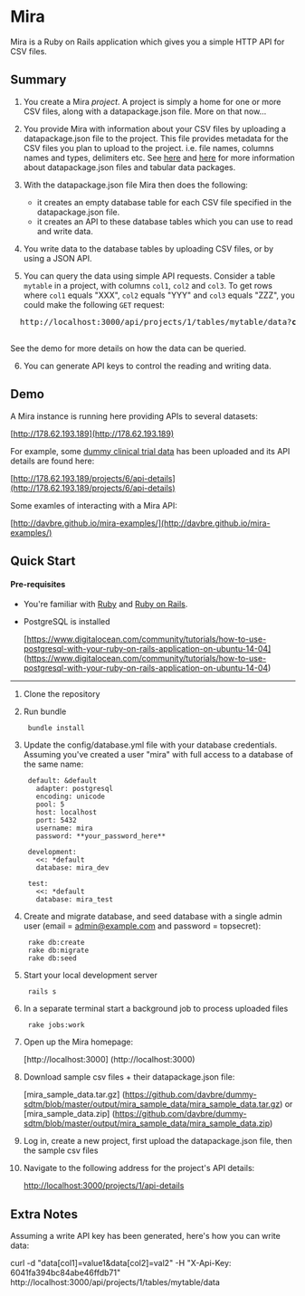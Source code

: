 # Mira

Mira is a Ruby on Rails application which gives you a simple HTTP API for CSV files.

## Summary

1. You create a Mira *project*. A project is simply a home for one or more CSV files, along with a datapackage.json file. More on that now...

2. You provide Mira with information about your CSV files by uploading a datapackage.json file to the project. This file provides metadata for the CSV files you plan to upload to the project. i.e. file names, columns names and types, delimiters etc. See [here](http://data.okfn.org/doc/tabular-data-package) and [here](http://dataprotocols.org/tabular-data-package/) for more information about datapackage.json files and tabular data packages.

3. With the datapackage.json file Mira then does the following:
    - it creates an empty database table for each CSV file specified in the datapackage.json file.
    - it creates an API to these database tables which you can use to read and write data.

4. You write data to the database tables by uploading CSV files, or by using a JSON API.

5. You can query the data using simple API requests. Consider a table `mytable` in a project, with columns `col1`, `col2` and `col3`. To get rows where `col1` equals "XXX", `col2` equals "YYY" and `col3` equals "ZZZ", you could make the following `GET` request:

  <pre>
  http://localhost:3000/api/projects/1/tables/mytable/data?<b>col1_eq=XXX&col2_eq=YYY&col3_eq=ZZZ</b>
  </pre>

  See the demo for more details on how the data can be queried.

6. You can generate API keys to control the reading and writing data.

## Demo

A Mira instance is running here providing APIs to several datasets:

[http://178.62.193.189](http://178.62.193.189)

For example, some [dummy clinical trial data](https://github.com/davbre/dummy-sdtm/tree/master/output/mira_sample_data) has been uploaded and its API details are found here:

[http://178.62.193.189/projects/6/api-details](http://178.62.193.189/projects/6/api-details)

Some examles of interacting with a Mira API:

[http://davbre.github.io/mira-examples/](http://davbre.github.io/mira-examples/)


## Quick Start

#### Pre-requisites
- You're familiar with [Ruby](https://www.ruby-lang.org/en/) and [Ruby on Rails](http://rubyonrails.org/).

- PostgreSQL is installed

  [https://www.digitalocean.com/community/tutorials/how-to-use-postgresql-with-your-ruby-on-rails-application-on-ubuntu-14-04] (https://www.digitalocean.com/community/tutorials/how-to-use-postgresql-with-your-ruby-on-rails-application-on-ubuntu-14-04)


---

1. Clone the repository

2. Run bundle

        bundle install

3. Update the config/database.yml file with your database credentials. Assuming you've created a user "mira" with full access to a database of the same name:

        default: &default
          adapter: postgresql
          encoding: unicode
          pool: 5
          host: localhost
          port: 5432
          username: mira
          password: **your_password_here**

        development:
          <<: *default
          database: mira_dev

        test:
          <<: *default
          database: mira_test

4. Create and migrate database, and seed database with a single admin user (email = admin@example.com and password = topsecret):

        rake db:create
        rake db:migrate
        rake db:seed

5. Start your local development server

        rails s

6. In a separate terminal start a background job to process uploaded files

        rake jobs:work

7. Open up the Mira homepage:

    [http://localhost:3000] (http://localhost:3000)

8. Download sample csv files + their datapackage.json file:

    [mira_sample_data.tar.gz] (https://github.com/davbre/dummy-sdtm/blob/master/output/mira_sample_data/mira_sample_data.tar.gz)
    or
    [mira_sample_data.zip] (https://github.com/davbre/dummy-sdtm/blob/master/output/mira_sample_data/mira_sample_data.zip)

9. Log in, create a new project, first upload the datapackage.json file, then the sample csv files

10. Navigate to the following address for the project's API details:

    [http://localhost:3000/projects/1/api-details](http://localhost:3000/projects/1/api-details)


## Extra Notes

Assuming a write API key has been generated, here's how you can write data:

curl -d "data[col1]=value1&data[col2]=val2" -H "X-Api-Key: 6041fa394bc84abe46ffdb71" http://localhost:3000/api/projects/1/tables/mytable/data
